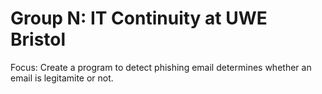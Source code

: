 # Group N: IT Continuity at UWE Bristol

Focus: Create a program to detect phishing email determines whether an email is legitamite or not. 

